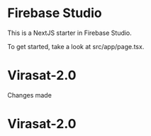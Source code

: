 # Firebase Studio

This is a NextJS starter in Firebase Studio.

To get started, take a look at src/app/page.tsx.
# Virasat-2.0
Changes made
# Virasat-2.0
